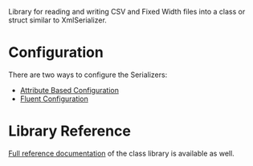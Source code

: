 Library for reading and writing CSV and Fixed Width files into a class or struct similar to XmlSerializer.

# Configuration
There are two ways to configure the Serializers:
* [Attribute Based Configuration](./Samples/AttributeQuickStart.md)
* [Fluent Configuration](./Samples/FluentQuickStart.md)

# Library Reference
[Full reference documentation](./Reference/TextSerializer.md) of the class library is available as well.